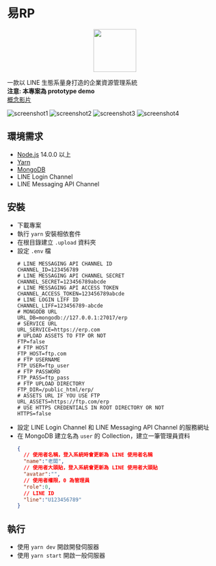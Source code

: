 # 易RP

<p align="center">
  <img height="100" src="./liff/static/logo.svg">
</p>

一款以 LINE 生態系量身打造的企業資源管理系統  
**注意: 本專案為 prototype demo**  
[概念影片](https://youtu.be/N3mSvw5oIeM)

![screenshot1](./other_assets/item.png)
![screenshot2](./other_assets/check.png)
![screenshot3](./other_assets/item_info.png)
![screenshot4](./other_assets/charts.png)

## 環境需求
- [Node.js](https://nodejs.org/en/) 14.0.0 以上
- [Yarn](https://yarnpkg.com/)
- [MongoDB](https://www.mongodb.com/)
- LINE Login Channel
- LINE Messaging API Channel

## 安裝
- 下載專案
- 執行 `yarn` 安裝相依套件
- 在根目錄建立 `.upload` 資料夾
- 設定 `.env` 檔
  ```shell
  # LINE MESSAGING API CHANNEL ID
  CHANNEL_ID=123456789
  # LINE MESSAGING API CHANNEL SECRET
  CHANNEL_SECRET=123456789abcde
  # LINE MESSAGING API ACCESS TOKEN
  CHANNEL_ACCESS_TOKEN=123456789abcde
  # LINE LOGIN LIFF ID
  CHANNEL_LIFF=123456789-abcde
  # MONGODB URL
  URL_DB=mongodb://127.0.0.1:27017/erp
  # SERVICE URL
  URL_SERVICE=https://erp.com
  # UPLOAD ASSETS TO FTP OR NOT
  FTP=false
  # FTP HOST
  FTP_HOST=ftp.com
  # FTP USERNAME
  FTP_USER=ftp_user
  # FTP PASSWORD
  FTP_PASS=ftp_pass
  # FTP UPLOAD DIRECTORY
  FTP_DIR=/public_html/erp/
  # ASSETS URL IF YOU USE FTP
  URL_ASSETS=https://ftp.com/erp
  # USE HTTPS CREDENTIALS IN ROOT DIRECTORY OR NOT
  HTTPS=false
  ```
- 設定 LINE Login Channel 和 LINE Messaging API Channel 的服務網址
- 在 MongoDB 建立名為 `user` 的 Collection，建立一筆管理員資料
  ```json
  {
    // 使用者名稱，登入系統時會更新為 LINE 使用者名稱
    "name":"老闆",
    // 使用者大頭貼，登入系統會更新為 LINE 使用者大頭貼
    "avatar":"",
    // 使用者權限，0 為管理員
    "role":0,
    // LINE ID
    "line":"U123456789"
  }
  ```

## 執行
- 使用 `yarn dev` 開啟開發伺服器
- 使用 `yarn start` 開啟一般伺服器
